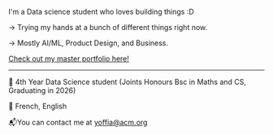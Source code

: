  I'm a Data science student who loves building things :D

-> Trying my hands at a bunch of different things right now.

-> Mostly AI/ML, Product Design, and Business.

[Check out my master portfolio here!](https://opnay.notion.site/Noura-s-archive-3aed8180887546b8955572385ff261b6)

***

📓 4th Year Data Science student (Joints Honours Bsc in Maths and CS, Graduating in 2026) 

🎤 French, English 

📬You can contact me at [yoffia@acm.org](mailto:yoffia@acm.org)

